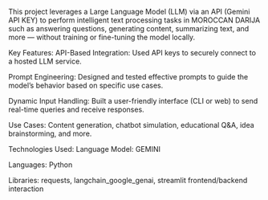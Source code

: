 This project leverages a Large Language Model (LLM) via an API (Gemini API KEY) to perform intelligent text processing tasks in MOROCCAN DARIJA such as answering questions, generating content, summarizing text, and more — without training or fine-tuning the model locally.

 Key Features:
API-Based Integration: Used API keys to securely connect to a hosted LLM service.

Prompt Engineering: Designed and tested effective prompts to guide the model’s behavior based on specific use cases.

Dynamic Input Handling: Built a user-friendly interface (CLI or web) to send real-time queries and receive responses.

Use Cases: Content generation, chatbot simulation, educational Q&A, idea brainstorming, and more.

Technologies Used:
Language Model: GEMINI 

Languages: Python 

Libraries: requests, langchain_google_genai, streamlit frontend/backend interaction
